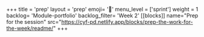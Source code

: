 +++
title = 'prep'
layout = 'prep'
emoji= '📝'
menu_level = ['sprint']
weight = 1
backlog= 'Module-portfolio'
backlog_filter= 'Week 2'
[[blocks]]
name="Prep for the session"
src="https://cyf-pd.netlify.app/blocks/prep-the-work-for-the-week/readme/"
+++
